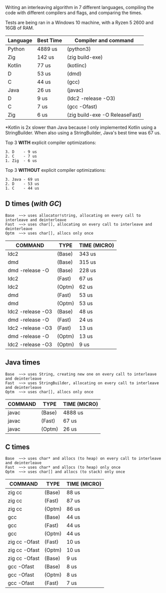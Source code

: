 Writing an interleaving algorithm in 7 different languages, compiling the code with different compilers and flags, and comparing the times.

Tests are being ran in a Windows 10 machine, with a Ryzen 5 2600 and 16GB of RAM.

| Language | Best Time | Compiler and command |
| -------- | --------- | -------------------- |
| Python | 4889 us | (python3) |
| Zig | 142 us | (zig build-exe) |
| Kotlin | 77 us | (kotlinc) |
| D | 53 us | (dmd) |
| C | 44 us | (gcc) |
| Java | 26 us | (javac) |
| D | 9 us | (ldc2 -release -O3) |
| C | 7 us | (gcc -Ofast) |
| Zig | 6 us | (zig build-exe -O ReleaseFast) |

*Kotlin is 2x slower than Java because I only implemented Kotlin using a StringBuilder. When also using a StringBuilder, Java's best time was 67 us.

Top 3 **WITH** explicit compiler optimizations:

    3. D    - 9 us
    2. C    - 7 us
    1. Zig  - 6 us

Top 3 **WITHOUT** explicit compiler optimizations:

    3. Java - 69 us
    2. D    - 53 us
    1. C    - 44 us

## D times (_with GC_)

    Base  ~~> uses allocator!string, allocating on every call to interleave and deinterleave
    Fast  ~~> uses char[], allocating on every call to interleave and deinterleave
    Optm  ~~> uses char[], allocs only once

| COMMAND     |        TYPE     |   TIME (MICRO) |
| ----------- | --------------- | ------------ |
| ldc2        |       (Base)    |   343 us |
| dmd         |       (Base)    |   315 us |
| dmd  -release -O  | (Base)    |   228 us |
| ldc2        |       (Fast)    |   67 us |
| ldc2        |       (Optm)    |   62 us |
| dmd         |       (Fast)    |   53 us |
| dmd         |       (Optm)    |   53 us |
| ldc2 -release -O3 | (Base)    |   48 us |
| dmd  -release -O  | (Fast)    |   24 us |
| ldc2 -release -O3 | (Fast)    |   13 us |
| dmd  -release -O  | (Optm)    |   13 us |
| ldc2 -release -O3 | (Optm)    |   9 us |


## Java times

    Base  ~~> uses String, creating new one on every call to interleave and deinterleave
    Fast  ~~> uses StringBuilder, allocating on every call to interleave and deinterleave
    Optm  ~~> uses char[], allocs only once

| COMMAND     |        TYPE     |   TIME (MICRO) |
| ----------- | --------------- | ------------ |
| javac       |       (Base)    |   4888 us |
| javac       |       (Fast)    |   67 us |
| javac       |       (Optm)    |   26 us |


## C times

    Base  ~~> uses char* and allocs (to heap) on every call to interleave and deinterleave
    Fast  ~~> uses char* and allocs (to heap) only once
    Optm  ~~> uses char[] and allocs (to stack) only once

| COMMAND     |        TYPE     |   TIME (MICRO) |
| ----------- | --------------- | ------------ |
| zig cc      |       (Base)    |   88 us |
| zig cc      |       (Fast)    |   87 us |
| zig cc      |       (Optm)    |   86 us |
| gcc         |       (Base)    |   44 us |
| gcc         |       (Fast)    |   44 us |
| gcc         |       (Optm)    |   44 us |
| zig cc -Ofast   |   (Fast)    |   10 us |
| zig cc -Ofast   |   (Optm)    |   10 us |
| zig cc -Ofast   |   (Base)    |   9 us |
| gcc -Ofast    |     (Base)    |   8 us |
| gcc -Ofast    |     (Optm)    |   8 us |
| gcc -Ofast    |     (Fast)    |   7 us |
